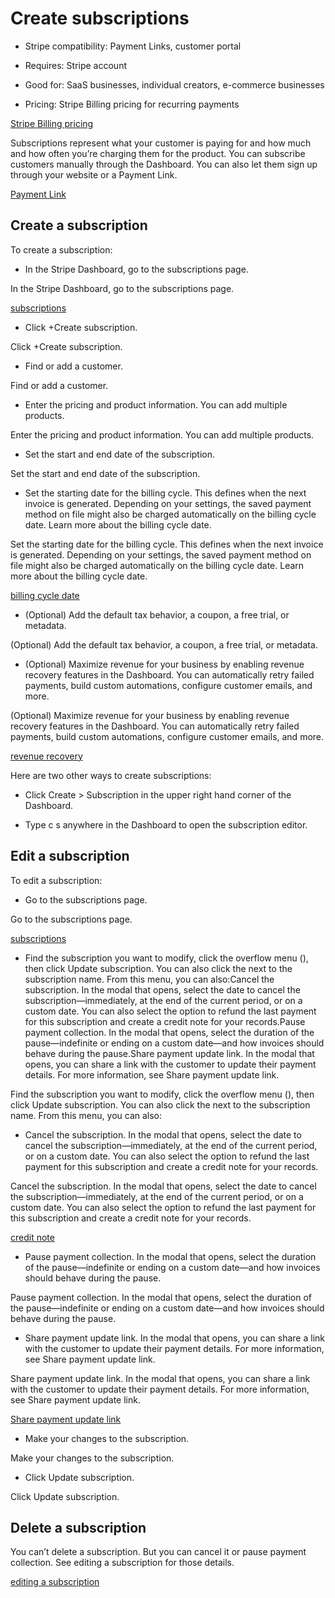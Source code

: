 # Create subscriptions

- Stripe compatibility: Payment Links, customer portal

- Requires: Stripe account

- Good for: SaaS businesses, individual creators, e-commerce businesses

- Pricing: Stripe Billing pricing for recurring payments

[Stripe Billing pricing](https://stripe.com/billing/pricing)

Subscriptions represent what your customer is paying for and how much and how often you’re charging them for the product. You can subscribe customers manually through the Dashboard. You can also let them sign up through your website or a Payment Link.

[Payment Link](/payment-links/create?pricing-model=standard)

## Create a subscription

To create a subscription:

- In the Stripe Dashboard, go to the subscriptions page.

In the Stripe Dashboard, go to the subscriptions page.

[subscriptions](https://dashboard.stripe.com/test/subscriptions)

- Click +Create subscription.

Click +Create subscription.

- Find or add a customer.

Find or add a customer.

- Enter the pricing and product information. You can add multiple products.

Enter the pricing and product information. You can add multiple products.

- Set the start and end date of the subscription.

Set the start and end date of the subscription.

- Set the starting date for the billing cycle. This defines when the next invoice is generated. Depending on your settings, the saved payment method on file might also be charged automatically on the billing cycle date. Learn more about the billing cycle date.

Set the starting date for the billing cycle. This defines when the next invoice is generated. Depending on your settings, the saved payment method on file might also be charged automatically on the billing cycle date. Learn more about the billing cycle date.

[billing cycle date](/billing/subscriptions/billing-cycle)

- (Optional) Add the default tax behavior, a coupon, a free trial, or metadata.

(Optional) Add the default tax behavior, a coupon, a free trial, or metadata.

- (Optional) Maximize revenue for your business by enabling revenue recovery features in the Dashboard. You can automatically retry failed payments, build custom automations, configure customer emails, and more.

(Optional) Maximize revenue for your business by enabling revenue recovery features in the Dashboard. You can automatically retry failed payments, build custom automations, configure customer emails, and more.

[revenue recovery](/billing/revenue-recovery)

Here are two other ways to create subscriptions:

- Click Create >  Subscription in the upper right hand corner of the Dashboard.

- Type c s anywhere in the Dashboard to open the subscription editor.

## Edit a subscription

To edit a subscription:

- Go to the subscriptions page.

Go to the subscriptions page.

[subscriptions](https://dashboard.stripe.com/test/subscriptions)

- Find the subscription you want to modify, click the overflow menu (), then click Update subscription. You can also click the  next to the subscription name. From this menu, you can also:Cancel the subscription. In the modal that opens, select the date to cancel the subscription—immediately, at the end of the current period, or on a custom date. You can also select the option to refund the last payment for this subscription and create a credit note for your records.Pause payment collection. In the modal that opens, select the duration of the pause—indefinite or ending on a custom date—and how invoices should behave during the pause.Share payment update link. In the modal that opens, you can share a link with the customer to update their payment details. For more information, see Share payment update link.

Find the subscription you want to modify, click the overflow menu (), then click Update subscription. You can also click the  next to the subscription name. From this menu, you can also:

- Cancel the subscription. In the modal that opens, select the date to cancel the subscription—immediately, at the end of the current period, or on a custom date. You can also select the option to refund the last payment for this subscription and create a credit note for your records.

Cancel the subscription. In the modal that opens, select the date to cancel the subscription—immediately, at the end of the current period, or on a custom date. You can also select the option to refund the last payment for this subscription and create a credit note for your records.

[credit note](/invoicing/dashboard/credit-notes)

- Pause payment collection. In the modal that opens, select the duration of the pause—indefinite or ending on a custom date—and how invoices should behave during the pause.

Pause payment collection. In the modal that opens, select the duration of the pause—indefinite or ending on a custom date—and how invoices should behave during the pause.

- Share payment update link. In the modal that opens, you can share a link with the customer to update their payment details. For more information, see Share payment update link.

Share payment update link. In the modal that opens, you can share a link with the customer to update their payment details. For more information, see Share payment update link.

[Share payment update link](/billing/subscriptions/update-payment-method)

- Make your changes to the subscription.

Make your changes to the subscription.

- Click Update subscription.

Click Update subscription.

## Delete a subscription

You can’t delete a subscription. But you can cancel it or pause payment collection. See editing a subscription for those details.

[editing a subscription](#edit-susbscription)
